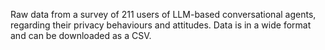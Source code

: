 Raw data from a survey of 211 users of LLM-based conversational agents, regarding their privacy behaviours and attitudes. Data is in a wide format and can be downloaded as a CSV.
